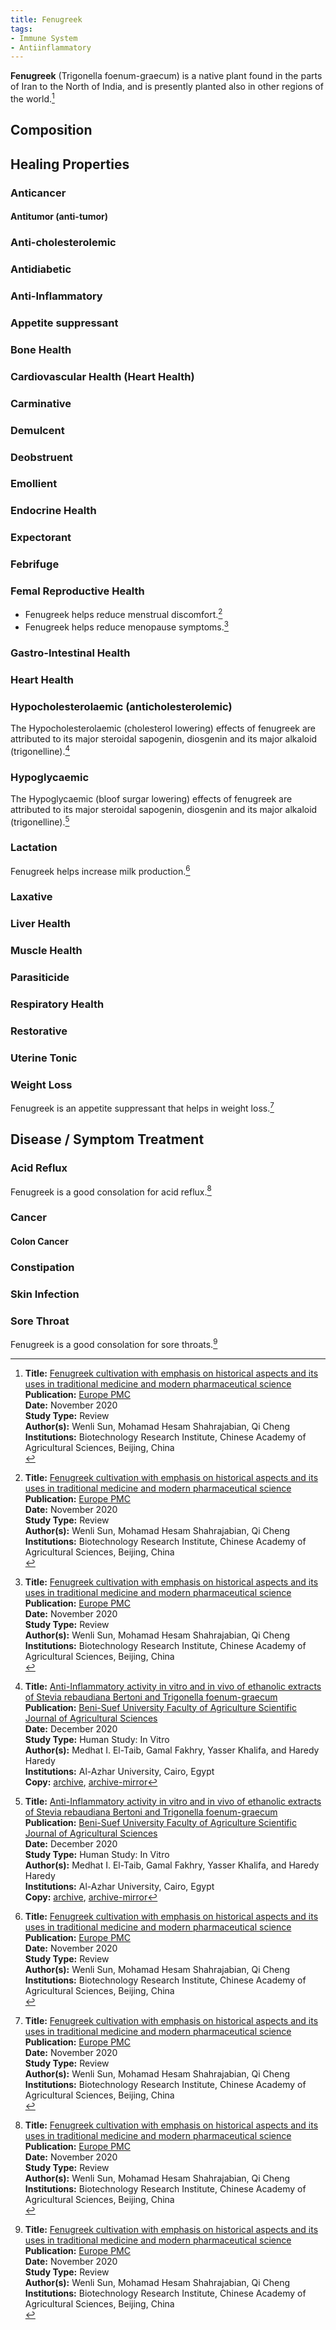 ```yaml
---
title: Fenugreek
tags:
- Immune System
- Antiinflammatory
---
```

**Fenugreek** (Trigonella foenum-graecum) is a native plant found in the parts of Iran to the North of India, and is presently planted also in other regions of the world.[^2]


## Composition

## Healing Properties

### Anticancer

#### Antitumor (anti-tumor)

### Anti-cholesterolemic

### Antidiabetic

### Anti-Inflammatory

### Appetite suppressant

### Bone Health

### Cardiovascular Health (Heart Health)

### Carminative

### Demulcent

### Deobstruent

### Emollient

### Endocrine Health

### Expectorant

### Febrifuge

### Femal Reproductive Health

- Fenugreek helps reduce menstrual discomfort.[^2]
- Fenugreek helps reduce menopause symptoms.[^2]

### Gastro-Intestinal Health

### Heart Health

### Hypocholesterolaemic (anticholesterolemic)

The Hypocholesterolaemic (cholesterol lowering) effects of fenugreek are attributed to its major steroidal sapogenin, diosgenin and its major alkaloid (trigonelline).[^1]

### Hypoglycaemic 

The Hypoglycaemic (bloof surgar lowering) effects of fenugreek are attributed to its major steroidal sapogenin, diosgenin and its major alkaloid (trigonelline).[^1]

### Lactation

Fenugreek helps increase milk production.[^2]

### Laxative

### Liver Health

### Muscle Health

### Parasiticide

### Respiratory Health

### Restorative

### Uterine Tonic

### Weight Loss

Fenugreek is an appetite suppressant that helps in weight loss.[^2]

## Disease / Symptom Treatment

### Acid Reflux

Fenugreek is a good consolation for acid reflux.[^2]

### Cancer

#### Colon Cancer

### Constipation

### Skin Infection

### Sore Throat

Fenugreek is a good consolation for sore throats.[^2]

[^1]: **Title:** [Anti-Inflammatory activity in vitro and in vivo of ethanolic extracts of Stevia rebaudiana Bertoni and Trigonella foenum-graecum](https://dx.doi.org/10.21608/sjas.2020.48817.1053)<br>
**Publication:** [Beni-Suef University Faculty of Agriculture Scientific Journal of Agricultural Sciences](https://sjas.journals.ekb.eg/)<br>
**Date:** December 2020<br>
**Study Type:** Human Study: In Vitro<br>
**Author(s):** Medhat I. El-Taib, Gamal Fakhry, Yasser Khalifa, and Haredy Haredy<br>
**Institutions:** Al-Azhar University, Cairo, Egypt<br>
**Copy:** [archive](https://ipfs.io/ipfs/QmV6Gx5ob2ozGBTmbVT7aagT4iBmAjwmegCDsxUaqsQLG1), [archive-mirror](https://cloudflare-ipfs.com/ipfs/QmV6Gx5ob2ozGBTmbVT7aagT4iBmAjwmegCDsxUaqsQLG1)

[^2]: **Title:** [Fenugreek cultivation with emphasis on historical aspects and its uses in traditional medicine and modern pharmaceutical science](https://doi.org/10.2174/1389557520666201127104907)<br>
**Publication:** [Europe PMC](https://europepmc.org/)<br>
**Date:** November 2020<br>
**Study Type:** Review<br>
**Author(s):** Wenli Sun, Mohamad Hesam Shahrajabian, Qi Cheng<br>
**Institutions:** Biotechnology Research Institute, Chinese Academy of Agricultural Sciences, Beijing, China<br>

[^3]: **Title:** []()<br>
**Publication:** []()<br>
**Date:** <br>
**Study Type:** Animal Study, Commentary, Human Study: In Vitro - In Vivo - In Silico, Human: Case Report, Meta Analysis, Review<br>
**Author(s):** <br>
**Institutions:** <br>
**Copy:** [archive](https://ipfs.io/ipfs/), [archive-mirror](https://cloudflare-ipfs.com/ipfs/)
